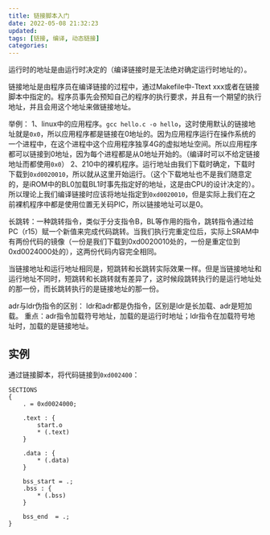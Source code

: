 ```yaml
---
title: 链接脚本入门
date: 2022-05-08 21:32:23
updated:
tags: [链接, 编译, 动态链接]
categories:
---
```


运行时的地址是由运行时决定的（编译链接时是无法绝对确定运行时地址的）。

链接地址是由程序员在编译链接的过程中，通过Makefile中-Ttext xxx或者在链接脚本中指定的。程序员事先会预知自己的程序的执行要求，并且有一个期望的执行地址，并且会用这个地址来做链接地址。

举例：
1、linux中的应用程序。`gcc hello.c -o hello`，这时使用默认的链接地址就是`0x0`，所以应用程序都是链接在0地址的。因为应用程序运行在操作系统的一个进程中，在这个进程中这个应用程序独享4G的虚拟地址空间。所以应用程序都可以链接到0地址，因为每个进程都是从0地址开始的。（编译时可以不给定链接地址而都使用`0x0`）
2、210中的裸机程序。运行地址由我们下载时确定，下载时下载到`0xd0020010`，所以就从这里开始运行。（这个下载地址也不是我们随意定的，是iROM中的BL0加载BL1时事先指定好的地址，这是由CPU的设计决定的）。所以理论上我们编译链接时应该将地址指定到`0xd0020010`，但是实际上我们在之前裸机程序中都是使用位置无关码PIC，所以链接地址可以是0。


长跳转：一种跳转指令，类似于分支指令B，BL等作用的指令，跳转指令通过给PC（r15）赋一个新值来完成代码跳转。当我们执行完重定位后，实际上SRAM中有两份代码的镜像（一份是我们下载到0xd0020010处的，一份是重定位到0xd0024000处的），这两份代码内容完全相同。

当链接地址和运行地址相同是，短跳转和长跳转实际效果一样。但是当链接地址和运行地址不同时，短跳转和长跳转就有差异了，这时候段跳转执行的是运行地址处的那一份，而长跳转执行的是链接地址的那一份。

adr与ldr伪指令的区别：
ldr和adr都是伪指令，区别是ldr是长加载、adr是短加载。
重点：adr指令加载符号地址，加载的是运行时地址；ldr指令在加载符号地址时，加载的是链接地址。





## 实例

通过链接脚本，将代码链接到`0xd002400`：
```
SECTIONS
{
	. = 0xd0024000;
	
	.text : {
		start.o
		* (.text)
	}
    		
	.data : {
		* (.data)
	}
	
	bss_start = .; 
	.bss : {
		* (.bss)
	}
	
	bss_end  = .;	
}
```
